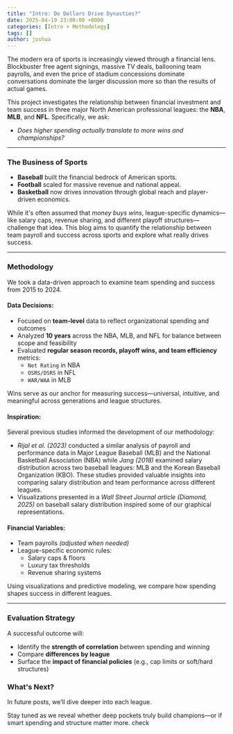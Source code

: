 ```yaml
---
title: "Intro: Do Dollars Drive Dynasties?"
date: 2025-04-19 23:00:00 +0000
categories: [Intro + Methodology]
tags: []
author: joshua
---
```


The modern era of sports is increasingly viewed through a financial lens. Blockbuster free agent signings, massive TV deals, ballooning team payrolls, and even the price of stadium concessions dominate conversations dominate the larger discussion more so than the results of actual games.

This project investigates the relationship between financial investment and team success in three major North American professional leagues: the **NBA**, **MLB**, and **NFL**. Specifically, we ask:  
 - _Does higher spending actually translate to more wins and championships?_

---

### The Business of Sports

- **Baseball** built the financial bedrock of American sports.
- **Football** scaled for massive revenue and national appeal.
- **Basketball** now drives innovation through global reach and player-driven economics.

While it's often assumed that _money buys wins_, league-specific dynamics—like salary caps, revenue sharing, and different playoff structures—challenge that idea. This blog aims to quantify the relationship between team payroll and success across sports and explore what really drives success.

---

### Methodology

We took a data-driven approach to examine team spending and success from 2015 to 2024.

#### Data Decisions:
- Focused on **team-level** data to reflect organizational spending and outcomes
- Analyzed **10 years** across the NBA, MLB, and NFL for balance between scope and feasibility
- Evaluated **regular season records, playoff wins, and team efficiency** metrics:
  - `Net Rating` in NBA
  - `OSRS/DSRS` in NFL
  - `WAR/WAA` in MLB

Wins serve as our anchor for measuring success—universal, intuitive, and meaningful across generations and league structures.

####  Inspiration:
Several previous studies informed the development of our methodology:
 - _Rijal et al. (2023)_ conducted a similar analysis of payroll and performance data in Major League Baseball (MLB) and the National Basketball Association (NBA) while _Jang (2018)_ examined salary distribution across two baseball leagues: MLB and the Korean Baseball Organization (KBO). These studies provided valuable insights into comparing salary distribution and team performance across different leagues. 
 - Visualizations presented in a _Wall Street Journal article (Diamond, 2025)_ on baseball salary distribution inspired some of our graphical representations. 


####  Financial Variables:
- Team payrolls _(adjusted when needed)_
- League-specific economic rules:
  - Salary caps & floors
  - Luxury tax thresholds
  - Revenue sharing systems

Using visualizations and predictive modeling, we compare how spending shapes success in different leagues.

---

###  Evaluation Strategy

A successful outcome will:
- Identify the **strength of correlation** between spending and winning
- Compare **differences by league**
- Surface the **impact of financial policies** (e.g., cap limits or soft/hard structures)

### What's Next?

In future posts, we’ll dive deeper into each league.

Stay tuned as we reveal whether deep pockets truly build champions—or if smart spending and structure matter more.
check
